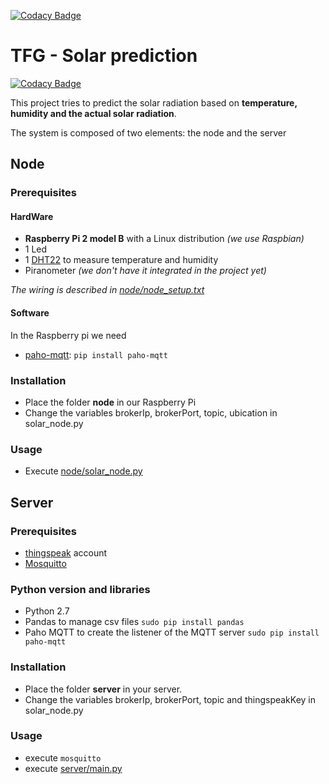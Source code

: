 [![Codacy Badge](https://api.codacy.com/project/badge/Grade/3be38ff6640c402fa1a0b31df74852d5)](https://www.codacy.com/app/acoronado/TFG?utm_source=github.com&amp;utm_medium=referral&amp;utm_content=MrSlide22/TFG&amp;utm_campaign=Badge_Grade)

# TFG - Solar prediction

[![Codacy Badge](https://api.codacy.com/project/badge/Grade/3be38ff6640c402fa1a0b31df74852d5)](https://www.codacy.com/app/acoronado/TFG?utm_source=github.com&utm_medium=referral&utm_content=MrSlide22/TFG&utm_campaign=badger)

This project tries to predict the solar radiation based on **temperature, humidity and the actual solar radiation**.

The system is composed of two elements: the node and the server

## Node
### Prerequisites
#### HardWare
- **Raspberry Pi 2 model B** with a Linux distribution *(we use Raspbian)*
- 1 Led
- 1 [DHT22](https://www.sparkfun.com/datasheets/Sensors/Temperature/DHT22.pdf) to measure temperature and humidity
- Piranometer *(we don't have it integrated in the project yet)*

*The wiring is described in [node/node_setup.txt](node/node_setup.txt)*

#### Software
In the Raspberry pi we need
- [paho-mqtt](https://pypi.python.org/pypi/paho-mqtt/1.1): ```pip install paho-mqtt```

### Installation
- Place the folder **node** in our Raspberry Pi
- Change the variables brokerIp, brokerPort, topic, ubication in solar_node.py

### Usage
- Execute [node/solar_node.py](node/solar_node.py)

## Server
### Prerequisites
- [thingspeak](https://thingspeak.com/) account
- [Mosquitto](https://mosquitto.org/)

### Python version and libraries
- Python 2.7
- Pandas to manage csv files ```sudo pip install pandas```
- Paho MQTT to create the listener of the MQTT server ```sudo pip install paho-mqtt```

### Installation
- Place the folder **server** in your server.
- Change the variables brokerIp, brokerPort, topic and thingspeakKey in solar_node.py

### Usage
- execute ```mosquitto```
- execute [server/main.py](server/main.py)
